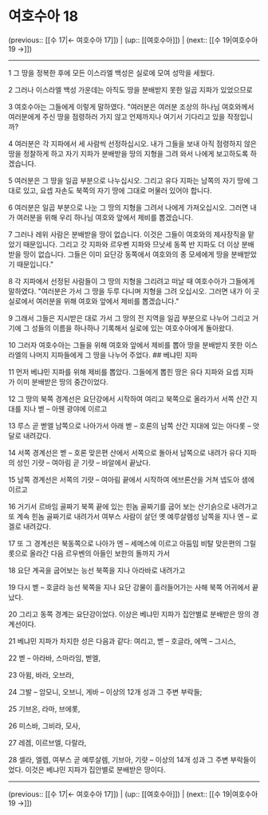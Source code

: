 # 여호수아 18

(previous:: [[수 17|← 여호수아 17]]) | (up:: [[여호수아]]) | (next:: [[수 19|여호수아 19 →]])

***




1 
그 땅을 정복한 후에 모든 이스라엘 백성은 실로에 모여 성막을 세웠다. 



2 
그러나 이스라엘 백성 가운데는 아직도 땅을 분배받지 못한 일곱 지파가 있었으므로 



3 
여호수아는 그들에게 이렇게 말하였다. "여러분은 여러분 조상의 하나님 여호와께서 여러분에게 주신 땅을 점령하러 가지 않고 언제까지나 여기서 기다리고 있을 작정입니까? 



4 
여러분은 각 지파에서 세 사람씩 선정하십시오. 내가 그들을 보내 아직 점령하지 않은 땅을 정찰하게 하고 자기 지파가 분배받을 땅의 지형을 그려 와서 나에게 보고하도록 하겠습니다. 



5 
여러분은 그 땅을 일곱 부분으로 나누십시오. 그리고 유다 지파는 남쪽의 자기 땅에 그대로 있고, 요셉 자손도 북쪽의 자기 땅에 그대로 머물러 있어야 합니다. 



6 
여러분은 일곱 부분으로 나눈 그 땅의 지형을 그려서 나에게 가져오십시오. 그러면 내가 여러분을 위해 우리 하나님 여호와 앞에서 제비를 뽑겠습니다. 



7 
그러나 레위 사람은 분배받을 땅이 없습니다. 이것은 그들이 여호와의 제사장직을 맡았기 때문입니다. 그리고 갓 지파와 르우벤 지파와 므낫세 동쪽 반 지파도 더 이상 분배받을 땅이 없습니다. 그들은 이미 요단강 동쪽에서 여호와의 종 모세에게 땅을 분배받았기 때문입니다." 



8 
각 지파에서 선정된 사람들이 그 땅의 지형을 그리려고 떠날 때 여호수아가 그들에게 말하였다. "여러분은 가서 그 땅을 두루 다니며 지형을 그려 오십시오. 그러면 내가 이 곳 실로에서 여러분을 위해 여호와 앞에서 제비를 뽑겠습니다." 



9 
그래서 그들은 지시받은 대로 가서 그 땅의 전 지역을 일곱 부분으로 나누어 그리고 거기에 그 성들의 이름을 하나하나 기록해서 실로에 있는 여호수아에게 돌아왔다. 



10 
그러자 여호수아는 그들을 위해 여호와 앞에서 제비를 뽑아 땅을 분배받지 못한 이스라엘의 나머지 지파들에게 그 땅을 나누어 주었다. ## 베냐민 지파 



11 
먼저 베냐민 지파를 위해 제비를 뽑았다. 그들에게 뽑힌 땅은 유다 지파와 요셉 지파가 이미 분배받은 땅의 중간이었다. 



12 
그 땅의 북쪽 경계선은 요단강에서 시작하여 여리고 북쪽으로 올라가서 서쪽 산간 지대를 지나 벧 – 아웬 광야에 이르고 



13 
루스 곧 벧엘 남쪽으로 나아가서 아래 벧 – 호론의 남쪽 산간 지대에 있는 아다롯 – 앗달로 내려갔다. 



14 
서쪽 경계선은 벧 – 호론 맞은편 산에서 서쪽으로 돌아서 남쪽으로 내려가 유다 지파의 성인 기럇 – 여아림 곧 기럇 – 바알에서 끝났다. 



15 
남쪽 경계선은 서쪽의 기럇 – 여아림 끝에서 시작하여 에브론산을 거쳐 넵도아 샘에 이르고 



16 
거기서 르바임 골짜기 북쪽 끝에 있는 힌놈 골짜기를 굽어 보는 산기슭으로 내려가고 또 계속 힌놈 골짜기로 내려가서 여부스 사람이 살던 옛 예루살렘성 남쪽을 지나 엔 – 로겔로 내려갔다. 



17 
또 그 경계선은 북동쪽으로 나아가 엔 – 세메스에 이르고 아둠밈 비탈 맞은편의 그릴롯으로 올라간 다음 르우벤의 아들인 보한의 돌까지 가서 



18 
요단 계곡을 굽어보는 능선 북쪽을 지나 아라바로 내려가고 



19 
다시 벧 – 호글라 능선 북쪽을 지나 요단 강물이 흘러들어가는 사해 북쪽 어귀에서 끝났다. 



20 
그리고 동쪽 경계는 요단강이었다. 이상은 베냐민 지파가 집안별로 분배받은 땅의 경계선이다. 



21 
베냐민 지파가 차지한 성은 다음과 같다: 여리고, 벧 – 호글라, 에멕 – 그시스, 



22 
벧 – 아라바, 스마라임, 벧엘, 



23 
아윔, 바라, 오브라, 



24 
그발 – 암모니, 오브니, 게바 – 이상의 12개 성과 그 주변 부락들; 



25 
기브온, 라마, 브에롯, 



26 
미스바, 그비라, 모사, 



27 
레겜, 이르브엘, 다랄라, 



28 
셀라, 엘렙, 여부스 곧 예루살렘, 기브아, 기럇 – 이상의 14개 성과 그 주변 부락들이었다. 이것은 베냐민 지파가 집안별로 분배받은 땅이다.

***

(previous:: [[수 17|← 여호수아 17]]) | (up:: [[여호수아]]) | (next:: [[수 19|여호수아 19 →]])
